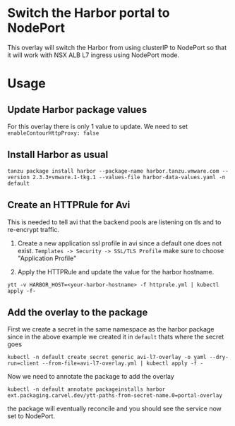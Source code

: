 # Switch the Harbor portal to NodePort

This overlay will switch the Harbor from using clusterIP to NodePort so that it will work with NSX ALB L7 ingress using NodePort mode. 


# Usage

## Update Harbor package values

For this overlay there is only 1 value to update. We need to set `enableContourHttpProxy: false`


## Install Harbor as usual

```
tanzu package install harbor --package-name harbor.tanzu.vmware.com --version 2.3.3+vmware.1-tkg.1 --values-file harbor-data-values.yaml -n default
```

## Create an HTTPRule for Avi 

This is needed to tell avi that the backend pools are listening on tls and to re-encrypt traffic.

1. Create a new application ssl profile in avi since a default one does not exist. `Templates -> Security -> SSL/TLS Profile` make sure to choose "Application Profile"

2. Apply the HTTPRule and update the value for the harbor hostname.

```
ytt -v HARBOR_HOST=<your-harbor-hostname> -f httprule.yml | kubectl apply -f-
```



## Add the overlay to the package

First we create a secret in the same namespace as the harbor package since in the above example we created it in `default` thats where the secret goes

```
kubectl -n default create secret generic avi-l7-overlay -o yaml --dry-run=client --from-file=avi-l7-overlay.yml | kubectl apply -f -
```

Now we need to annotate the package to add the overlay

```
kubectl -n default annotate packageinstalls harbor ext.packaging.carvel.dev/ytt-paths-from-secret-name.0=portal-overlay
```


the package will eventually reconcile and you should see the service now set to NodePort.